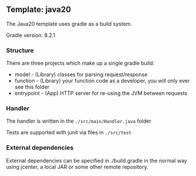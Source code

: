 ## Template: java20

The Java20 template uses gradle as a build system.

Gradle version: 8.2.1

### Structure

There are three projects which make up a single gradle build:

- model - (Library) classes for parsing request/response
- function - (Library) your function code as a developer, you will only ever see this folder
- entrypoint - (App) HTTP server for re-using the JVM between requests

### Handler

The handler is written in the `./src/main/Handler.java` folder

Tests are supported with junit via files in `./src/test`

### External dependencies

External dependencies can be specified in ./build.gradle in the normal way using jcenter, a local JAR or some other remote repository.

